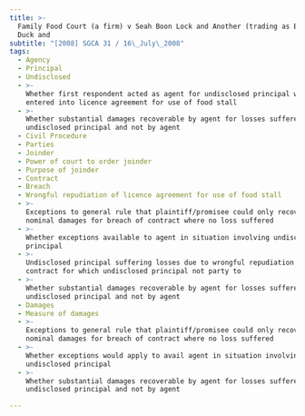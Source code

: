 ```yaml
---
title: >-
  Family Food Court (a firm) v Seah Boon Lock and Another (trading as Boon Lock
  Duck and
subtitle: "[2008] SGCA 31 / 16\_July\_2008"
tags:
  - Agency
  - Principal
  - Undisclosed
  - >-
    Whether first respondent acted as agent for undisclosed principal when he
    entered into licence agreement for use of food stall
  - >-
    Whether substantial damages recoverable by agent for losses suffered only by
    undisclosed principal and not by agent
  - Civil Procedure
  - Parties
  - Joinder
  - Power of court to order joinder
  - Purpose of joinder
  - Contract
  - Breach
  - Wrongful repudiation of licence agreement for use of food stall
  - >-
    Exceptions to general rule that plaintiff/promisee could only recover
    nominal damages for breach of contract where no loss suffered
  - >-
    Whether exceptions available to agent in situation involving undisclosed
    principal
  - >-
    Undisclosed principal suffering losses due to wrongful repudiation of
    contract for which undisclosed principal not party to
  - >-
    Whether substantial damages recoverable by agent for losses suffered only by
    undisclosed principal and not by agent
  - Damages
  - Measure of damages
  - >-
    Exceptions to general rule that plaintiff/promisee could only recover
    nominal damages for breach of contract where no loss suffered
  - >-
    Whether exceptions would apply to avail agent in situation involving
    undisclosed principal
  - >-
    Whether substantial damages recoverable by agent for losses suffered only by
    undisclosed principal and not by agent

---
```



